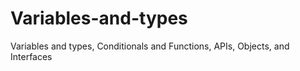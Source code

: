 # Variables-and-types
Variables and types, Conditionals and Functions, APIs, Objects, and Interfaces

